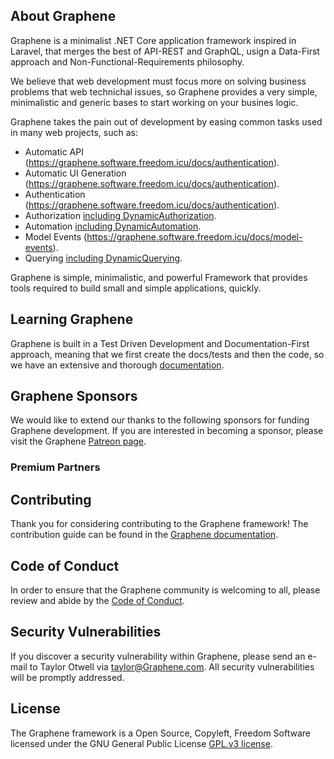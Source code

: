 <!-- <p align="center"><a href="https://graphene.software.freedom.icu" target="_blank"><img src="https://raw.githubusercontent.com/Graphene/art/master/logo-lockup/5%20SVG/2%20CMYK/1%20Full%20Color/Graphene-logolockup-cmyk-red.svg" width="400"></a></p>

<p align="center">
<a href="https://travis-ci.org/Graphene/framework"><img src="https://travis-ci.org/Graphene/framework.svg" alt="Build Status"></a>
<a href="https://packagist.org/packages/Graphene/framework"><img src="https://img.shields.io/packagist/dt/Graphene/framework" alt="Total Downloads"></a>
<a href="https://packagist.org/packages/Graphene/framework"><img src="https://img.shields.io/packagist/v/Graphene/framework" alt="Latest Stable Version"></a>
<a href="https://packagist.org/packages/Graphene/framework"><img src="https://img.shields.io/packagist/l/Graphene/framework" alt="License"></a>
</p> -->

## About Graphene

Graphene is a minimalist .NET Core application framework inspired in Laravel, that merges the best of API-REST and GraphQL, usign a Data-First approach and Non-Functional-Requirements philosophy.

We believe that web development must focus more on solving business problems that web technichal issues, so Graphene provides a very simple, minimalistic and generic bases to start working on your busines logic.

Graphene takes the pain out of development by easing common tasks used in many web projects, such as:

- Automatic API (https://graphene.software.freedom.icu/docs/authentication).
- Automatic UI Generation (https://graphene.software.freedom.icu/docs/authentication).
- Authentication (https://graphene.software.freedom.icu/docs/authentication).
- Authorization [including DynamicAuthorization](https://graphene.software.freedom.icu/docs/authorization).
- Automation [including DynamicAutomation](https://graphene.software.freedom.icu/docs/automation).
- Model Events (https://graphene.software.freedom.icu/docs/model-events).
- Querying [including DynamicQuerying](https://graphene.software.freedom.icu/docs/querying).

Graphene is simple, minimalistic, and powerful Framework that provides tools required to build small and simple applications, quickly.

## Learning Graphene

Graphene is built in a Test Driven Development and Documentation-First approach, meaning that we first create the docs/tests and then the code, so we have an extensive and thorough [documentation](https://graphene.software.freedom.icu/docs).

<!-- If you don't feel like reading, [Laracasts](https://laracasts.com) can help. Laracasts contains over 1500 video tutorials on a range of topics including Graphene, modern PHP, unit testing, and JavaScript. Boost your skills by digging into our comprehensive video library. -->

## Graphene Sponsors

We would like to extend our thanks to the following sponsors for funding Graphene development. If you are interested in becoming a sponsor, please visit the Graphene [Patreon page](https://patreon.com/hi-diego).

### Premium Partners

<!-- - **[Vehikl](https://vehikl.com/)**
- **[Tighten Co.](https://tighten.co)**
- **[Kirschbaum Development Group](https://kirschbaumdevelopment.com)**
- **[64 Robots](https://64robots.com)**
- **[Cubet Techno Labs](https://cubettech.com)**
- **[Cyber-Duck](https://cyber-duck.co.uk)**
- **[Many](https://www.many.co.uk)**
- **[Webdock, Fast VPS Hosting](https://www.webdock.io/en)**
- **[DevSquad](https://devsquad.com)**
- **[Curotec](https://www.curotec.com/services/technologies/Graphene/)**
- **[OP.GG](https://op.gg)**
- **[CMS Max](https://www.cmsmax.com/)**
- **[WebReinvent](https://webreinvent.com/?utm_source=Graphene&utm_medium=github&utm_campaign=patreon-sponsors)**
- **[Lendio](https://lendio.com)**
- **[Romega Software](https://romegasoftware.com)** -->

## Contributing

Thank you for considering contributing to the Graphene framework! The contribution guide can be found in the [Graphene documentation](https://graphene.software.freedom.icu/docs/contributions).

## Code of Conduct

In order to ensure that the Graphene community is welcoming to all, please review and abide by the [Code of Conduct](https://graphene.software.freedom.icu/docs/contributions#code-of-conduct).

## Security Vulnerabilities

If you discover a security vulnerability within Graphene, please send an e-mail to Taylor Otwell via [taylor@Graphene.com](mailto:security.graphene.software@freedom.icu). All security vulnerabilities will be promptly addressed.

## License

The Graphene framework is a Open Source, Copyleft, Freedom Software licensed under the GNU General Public License [GPL.v3 license](https://www.gnu.org/licenses/gpl-3.0.en.html).